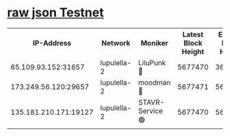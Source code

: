 [raw json Testnet](https://rpc-check.jaclalt.stavr.tech/jaclalt/rpc-jaclalt-result.json)
=

<table><tr><th>IP-Address</th><th>Network</th><th>Moniker</th><th>Latest Block Height</th><th>Earliest Block Height</th><th>Catching Up</th><th>Tx Index</th><th>Voting Power</th><th>Scan Time</th></tr><tr><td>65.109.93.152:31657</td><td>lupulella-2</td><td>LiluPunk 🔴</td><td>5677470</td><td>3688866</td><td>False</td><td>on</td><td>685033</td><td>2023-12-11T22:51:06.028556680UTC</td></tr><tr><td>173.249.56.120:29657</td><td>lupulella-2</td><td>moodman 🔴</td><td>5677471</td><td>5631101</td><td>False</td><td>off</td><td>769094</td><td>2023-12-11T22:51:12.645145267UTC</td></tr><tr><td>135.181.210.171:19127</td><td>lupulella-2</td><td>STAVR-Service 🟢</td><td>5677470</td><td>5676001</td><td>False</td><td>on</td><td>0</td><td>2023-12-11T22:51:05.666378756UTC</td></tr></table>
